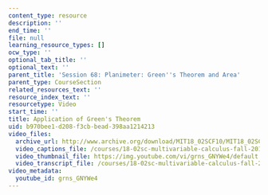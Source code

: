 ```yaml
---
content_type: resource
description: ''
end_time: ''
file: null
learning_resource_types: []
ocw_type: ''
optional_tab_title: ''
optional_text: ''
parent_title: 'Session 68: Planimeter: Green''s Theorem and Area'
parent_type: CourseSection
related_resources_text: ''
resource_index_text: ''
resourcetype: Video
start_time: ''
title: Application of Green's Theorem
uid: b970bee1-d208-f3cb-bead-398aa1214213
video_files:
  archive_url: http://www.archive.org/download/MIT18_02SCF10/MIT18_02SCF10Rec_46_300k.mp4
  video_captions_file: /courses/18-02sc-multivariable-calculus-fall-2010/5805e234d1c15e9baede51109ecea882_grns_GNYWe4.vtt
  video_thumbnail_file: https://img.youtube.com/vi/grns_GNYWe4/default.jpg
  video_transcript_file: /courses/18-02sc-multivariable-calculus-fall-2010/9722991405fb913efcdd7efdcaeb5ca5_grns_GNYWe4.pdf
video_metadata:
  youtube_id: grns_GNYWe4
---
```

